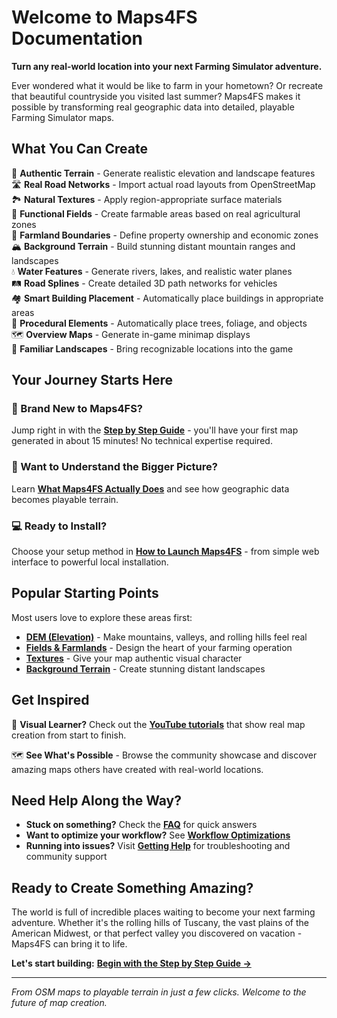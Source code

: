 # Welcome to Maps4FS Documentation

**Turn any real-world location into your next Farming Simulator adventure.**

Ever wondered what it would be like to farm in your hometown? Or recreate that beautiful countryside you visited last summer? Maps4FS makes it possible by transforming real geographic data into detailed, playable Farming Simulator maps.

## What You Can Create

🌾 **Authentic Terrain** - Generate realistic elevation and landscape features  
🛣️ **Real Road Networks** - Import actual road layouts from OpenStreetMap  
🏞️ **Natural Textures** - Apply region-appropriate surface materials  
🚜 **Functional Fields** - Create farmable areas based on real agricultural zones  
🏡 **Farmland Boundaries** - Define property ownership and economic zones  
🏔️ **Background Terrain** - Build stunning distant mountain ranges and landscapes  
💧 **Water Features** - Generate rivers, lakes, and realistic water planes  
🛤️ **Road Splines** - Create detailed 3D path networks for vehicles  
🏘️ **Smart Building Placement** - Automatically place buildings in appropriate areas  
🌲 **Procedural Elements** - Automatically place trees, foliage, and objects  
🗺️ **Overview Maps** - Generate in-game minimap displays  
🏡 **Familiar Landscapes** - Bring recognizable locations into the game  

## Your Journey Starts Here

### 🚀 Brand New to Maps4FS?
Jump right in with the **[Step by Step Guide](step_by_step_guide.md)** - you'll have your first map generated in about 15 minutes! No technical expertise required.

### 🤔 Want to Understand the Bigger Picture?
Learn **[What Maps4FS Actually Does](what_is_maps4fs.md)** and see how geographic data becomes playable terrain.

### 💻 Ready to Install?
Choose your setup method in **[How to Launch Maps4FS](how_to_launch.md)** - from simple web interface to powerful local installation.

## Popular Starting Points

Most users love to explore these areas first:

- **[DEM (Elevation)](dem.md)** - Make mountains, valleys, and rolling hills feel real
- **[Fields & Farmlands](fields.md)** - Design the heart of your farming operation  
- **[Textures](textures.md)** - Give your map authentic visual character
- **[Background Terrain](background_terrain.md)** - Create stunning distant landscapes

## Get Inspired

🎥 **Visual Learner?** Check out the **[YouTube tutorials](https://www.youtube.com/watch?v=hPbJZ0HoiDE&list=PLug0g7UYHX8D1Jik6NkJjQhdxqS-NOtB9)** that show real map creation from start to finish.

🗺️ **See What's Possible** - Browse the community showcase and discover amazing maps others have created with real-world locations.

## Need Help Along the Way?

- **Stuck on something?** Check the **[FAQ](FAQ.md)** for quick answers
- **Want to optimize your workflow?** See **[Workflow Optimizations](workflow_optimizations.md)** 
- **Running into issues?** Visit **[Getting Help](get_help.md)** for troubleshooting and community support

## Ready to Create Something Amazing?

The world is full of incredible places waiting to become your next farming adventure. Whether it's the rolling hills of Tuscany, the vast plains of the American Midwest, or that perfect valley you discovered on vacation - Maps4FS can bring it to life.

**Let's start building:** **[Begin with the Step by Step Guide →](step_by_step_guide.md)**

---

*From OSM maps to playable terrain in just a few clicks. Welcome to the future of map creation.*